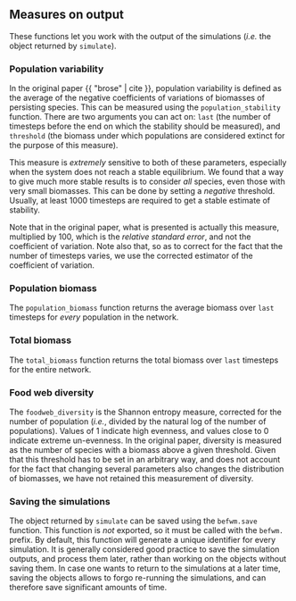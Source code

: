 
<a id='Measures-on-output-1'></a>

## Measures on output


These functions let you work with the output of the simulations (*i.e.* the object returned by `simulate`).


<a id='Population-variability-1'></a>

### Population variability


In the original paper {{ "brose" | cite }}, population variability is defined as the average of the negative coefficients of variations of biomasses of persisting species. This can be measured using the `population_stability` function. There are two arguments you can act on: `last` (the number of timesteps before the end on which the stability should be measured), and `threshold` (the biomass under which populations are considered extinct for the purpose of this measure).


This measure is *extremely* sensitive to both of these parameters, especially when the system does not reach a stable equilibrium. We found that a way to give much more stable results is to consider *all* species, even those with very small biomasses. This can be done by setting a *negative* threshold. Usually, at least 1000 timesteps are required to get a stable estimate of stability.


Note that in the original paper, what is presented is actually this measure, multiplied by 100, which is the *relative standard error*, and not the coefficient of variation. Note also that, so as to correct for the fact that the number of timesteps varies, we use the corrected estimator of the coefficient of variation.


<a id='Population-biomass-1'></a>

### Population biomass


The `population_biomass` function returns the average biomass over `last` timesteps for *every* population in the network.


<a id='Total-biomass-1'></a>

### Total biomass


The `total_biomass` function returns the total biomass over `last` timesteps for the entire network.


<a id='Food-web-diversity-1'></a>

### Food web diversity


The `foodweb_diversity` is the Shannon entropy measure, corrected for the number of population (*i.e.*, divided by the natural log of the number of populations). Values of 1 indicate high evenness, and values close to 0 indicate extreme un-evenness. In the original paper, diversity is measured as the number of species with a biomass above a given threshold. Given that this threshold has to be set in an arbitrary way, and does not account for the fact that changing several parameters also changes the distribution of biomasses, we have not retained this measurement of diversity.


<a id='Saving-the-simulations-1'></a>

### Saving the simulations


The object returned by `simulate` can be saved using the `befwm.save` function. This function is *not* exported, so it must be called with the `befwm.` prefix. By default, this function will generate a unique identifier for every simulation. It is generally considered good practice to save the simulation outputs, and process them later, rather than working on the objects without saving them. In case one wants to return to the simulations at a later time, saving the objects allows to forgo re-running the simulations, and can therefore save significant amounts of time.

